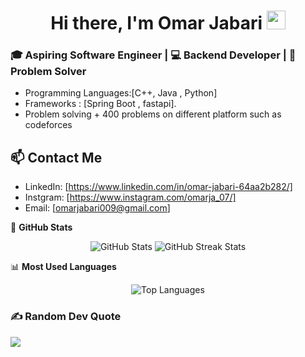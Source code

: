 <h1 align="center">Hi there, I'm Omar Jabari <img src="https://media.giphy.com/media/hvRJCLFzcasrR4ia7z/giphy.gif" width="30px"></h1>

### 🎓 Aspiring Software Engineer | 💻 Backend Developer | 🧩 Problem Solver

- Programming Languages:[C++, Java , Python]
- Frameworks : [Spring Boot , fastapi].
- Problem solving + 400 problems on different platform such  as codeforces 
## 📫 Contact Me

- LinkedIn: [https://www.linkedin.com/in/omar-jabari-64aa2b282/]
- Instgram: [https://www.instagram.com/omarja_07/]
- Email: [omarjabari009@gmail.com]

🌟 **GitHub Stats**

<p align="center"> <img src="https://github-readme-stats.vercel.app/api?username=omarjabari007&show_icons=true&theme=radical" alt="GitHub Stats" /> <img src="https://github-readme-streak-stats.herokuapp.com/?user=omarjabari007&theme=radical" alt="GitHub Streak Stats" /> </p>


📊 **Most Used Languages**
<p align="center"> <img src="https://github-readme-stats.vercel.app/api/top-langs/?username=omarjabari007&layout=compact&theme=radical" alt="Top Languages" /> </p>

   




### ✍️ Random Dev Quote
![](https://quotes-github-readme.vercel.app/api?type=horizontal&theme=radical)



